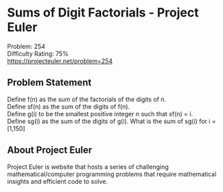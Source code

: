 # Sums of Digit Factorials - Project Euler
 Problem: 254\
 Difficulty Rating: 75%\
 https://projecteuler.net/problem=254

## Problem Statement
Define f(n) as the sum of the factorials of the digits of n.\
Define sf(n) as the sum of the digits of f(n).\
Define g(i) to be the smallest positive integer n such that sf(n) = i.\
Define sg(i) as the sum of the digits of g(i).
What is the sum of sg(i) for i = [1,150]

## About Project Euler
Project Euler is website that hosts a series of challenging mathematical/computer programming problems that require mathematical insights and efficient code to solve.
